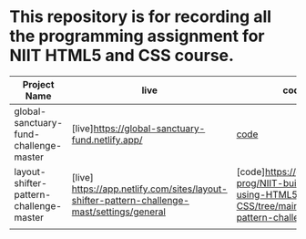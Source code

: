 # This repository is for recording all the programming assignment for NIIT HTML5 and CSS course.


| Project Name                           | live  |    code solution |
| ---------------------------------------| ------------- | -------- |
| global-sanctuary-fund-challenge-master | [live]https://global-sanctuary-fund.netlify.app/| [code](https://github.com/xingxing-prog/NIIT-building-webPage-using-HTML5-CSS/tree/main/global-sanctuary-fund-challenge-master)    |
|layout-shifter-pattern-challenge-master | [live] https://app.netlify.com/sites/layout-shifter-pattern-challenge-mast/settings/general |[code]https://github.com/xingxing-prog/NIIT-building-webPage-using-HTML5-CSS/tree/main/layout-shifter-pattern-challenge-master  |
| |           |           |
